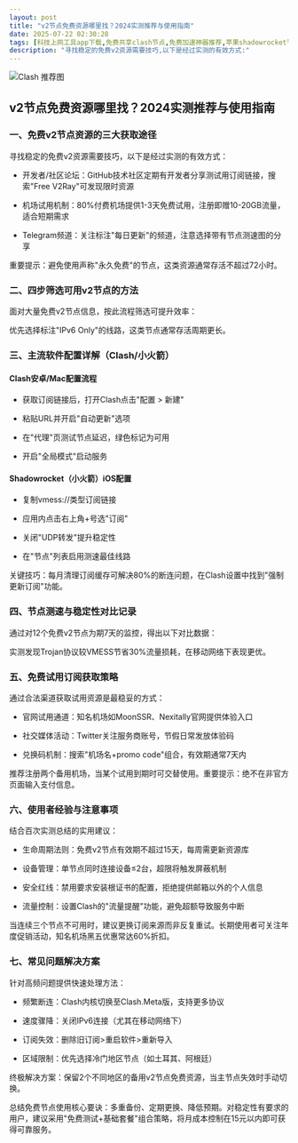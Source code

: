 ```yaml
---
layout: post
title: "v2节点免费资源哪里找？2024实测推荐与使用指南"
date: 2025-07-22 02:30:28
tags: [科技上网工具app下载,免费共享clash节点,免费加速神器推荐,苹果shadowrocket节点购买,免费代理节点使用风险,2025免费v2ray节点,clash订阅链接初云]
description: "寻找稳定的免费v2资源需要技巧,以下是经过实测的有效方式:"
---
```


![Clash 推荐图](https://clashjd.github.io/assets/img/clash节点推荐.png)

## v2节点免费资源哪里找？2024实测推荐与使用指南

### 一、免费v2节点资源的三大获取途径

寻找稳定的免费v2资源需要技巧，以下是经过实测的有效方式：

- 开发者/社区论坛：GitHub技术社区定期有开发者分享测试用订阅链接，搜索"Free V2Ray"可发现限时资源

- 机场试用机制：80%付费机场提供1-3天免费试用，注册即赠10-20GB流量，适合短期需求

- Telegram频道：关注标注"每日更新"的频道，注意选择带有节点测速图的分享

重要提示：避免使用声称"永久免费"的节点，这类资源通常存活不超过72小时。

### 二、四步筛选可用v2节点的方法

面对大量免费v2节点信息，按此流程筛选可提升效率：

优先选择标注"IPv6 Only"的线路，这类节点通常存活周期更长。

### 三、主流软件配置详解（Clash/小火箭）

#### Clash安卓/Mac配置流程

- 获取订阅链接后，打开Clash点击"配置 > 新建"

- 粘贴URL并开启"自动更新"选项

- 在"代理"页测试节点延迟，绿色标记为可用

- 开启"全局模式"启动服务

#### Shadowrocket（小火箭）iOS配置

- 复制vmess://类型订阅链接

- 应用内点击右上角+号选"订阅"

- 关闭"UDP转发"提升稳定性

- 在"节点"列表启用测速最佳线路

关键技巧：每月清理订阅缓存可解决80%的断连问题，在Clash设置中找到"强制更新订阅"功能。

### 四、节点测速与稳定性对比记录

通过对12个免费v2节点为期7天的监控，得出以下对比数据：

实测发现Trojan协议较VMESS节省30%流量损耗，在移动网络下表现更优。

### 五、免费试用订阅获取策略

通过合法渠道获取试用资源是最稳妥的方式：

- 官网试用通道：知名机场如MoonSSR、Nexitally官网提供体验入口

- 社交媒体活动：Twitter关注服务商账号，节假日常发放体验码

- 兑换码机制：搜索"机场名+promo code"组合，有效期通常7天内

推荐注册两个备用机场，当某个试用到期时可交替使用。重要提示：绝不在非官方页面输入支付信息。

### 六、使用者经验与注意事项

结合百次实测总结的实用建议：

- 生命周期法则：免费v2节点有效期不超过15天，每周需更新资源库

- 设备管理：单节点同时连接设备≤2台，超限将触发屏蔽机制

- 安全红线：禁用要求安装根证书的配置，拒绝提供邮箱以外的个人信息

- 流量控制：设置Clash的"流量提醒"功能，避免超额导致服务中断

当连续三个节点不可用时，建议更换订阅来源而非反复重试。长期使用者可关注年度促销活动，知名机场黑五优惠常达60%折扣。

### 七、常见问题解决方案

针对高频问题提供快速处理方法：

- 频繁断连：Clash内核切换至Clash.Meta版，支持更多协议

- 速度骤降：关闭IPv6连接（尤其在移动网络下）

- 订阅失效：删除旧订阅>重启软件>重新导入

- 区域限制：优先选择冷门地区节点（如土耳其、阿根廷）

终极解决方案：保留2个不同地区的备用v2节点免费资源，当主节点失效时手动切换。

总结免费节点使用核心要诀：多重备份、定期更换、降低预期。对稳定性有要求的用户，建议采用"免费测试+基础套餐"组合策略，将月成本控制在15元以内即可获得可靠服务。